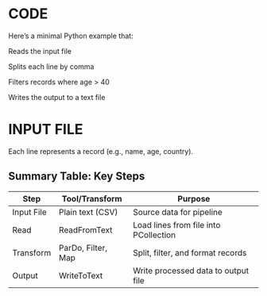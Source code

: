 # CODE
Here’s a minimal Python example that:

Reads the input file

Splits each line by comma

Filters records where age > 40

Writes the output to a text file

# INPUT FILE
Each line represents a record (e.g., name, age, country).

## Summary Table: Key Steps

| Step       | Tool/Transform       | Purpose                                  |
|------------|----------------------|------------------------------------------|
| Input File | Plain text (CSV)     | Source data for pipeline                  |
| Read       | ReadFromText         | Load lines from file into PCollection    |
| Transform  | ParDo, Filter, Map   | Split, filter, and format records        |
| Output     | WriteToText          | Write processed data to output file       |

